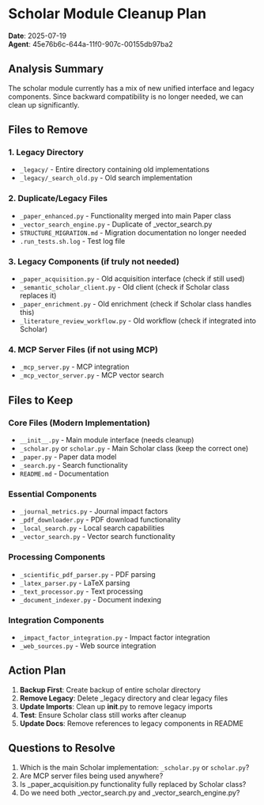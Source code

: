 # Scholar Module Cleanup Plan
**Date**: 2025-07-19  
**Agent**: 45e76b6c-644a-11f0-907c-00155db97ba2

## Analysis Summary

The scholar module currently has a mix of new unified interface and legacy components. Since backward compatibility is no longer needed, we can clean up significantly.

## Files to Remove

### 1. Legacy Directory
- `_legacy/` - Entire directory containing old implementations
- `_legacy/_search_old.py` - Old search implementation

### 2. Duplicate/Legacy Files
- `_paper_enhanced.py` - Functionality merged into main Paper class
- `_vector_search_engine.py` - Duplicate of _vector_search.py
- `STRUCTURE_MIGRATION.md` - Migration documentation no longer needed
- `.run_tests.sh.log` - Test log file

### 3. Legacy Components (if truly not needed)
- `_paper_acquisition.py` - Old acquisition interface (check if still used)
- `_semantic_scholar_client.py` - Old client (check if Scholar class replaces it)
- `_paper_enrichment.py` - Old enrichment (check if Scholar class handles this)
- `_literature_review_workflow.py` - Old workflow (check if integrated into Scholar)

### 4. MCP Server Files (if not using MCP)
- `_mcp_server.py` - MCP integration
- `_mcp_vector_server.py` - MCP vector search

## Files to Keep

### Core Files (Modern Implementation)
- `__init__.py` - Main module interface (needs cleanup)
- `_scholar.py` or `scholar.py` - Main Scholar class (keep the correct one)
- `_paper.py` - Paper data model
- `_search.py` - Search functionality
- `README.md` - Documentation

### Essential Components
- `_journal_metrics.py` - Journal impact factors
- `_pdf_downloader.py` - PDF download functionality
- `_local_search.py` - Local search capabilities
- `_vector_search.py` - Vector search functionality

### Processing Components
- `_scientific_pdf_parser.py` - PDF parsing
- `_latex_parser.py` - LaTeX parsing
- `_text_processor.py` - Text processing
- `_document_indexer.py` - Document indexing

### Integration Components
- `_impact_factor_integration.py` - Impact factor integration
- `_web_sources.py` - Web source integration

## Action Plan

1. **Backup First**: Create backup of entire scholar directory
2. **Remove Legacy**: Delete _legacy directory and clear legacy files
3. **Update Imports**: Clean up __init__.py to remove legacy imports
4. **Test**: Ensure Scholar class still works after cleanup
5. **Update Docs**: Remove references to legacy components in README

## Questions to Resolve

1. Which is the main Scholar implementation: `_scholar.py` or `scholar.py`?
2. Are MCP server files being used anywhere?
3. Is _paper_acquisition.py functionality fully replaced by Scholar class?
4. Do we need both _vector_search.py and _vector_search_engine.py?